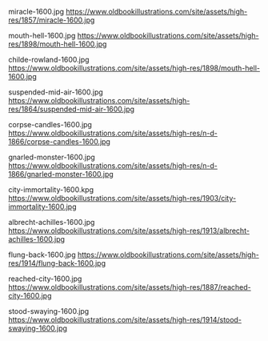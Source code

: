 miracle-1600.jpg
https://www.oldbookillustrations.com/site/assets/high-res/1857/miracle-1600.jpg

mouth-hell-1600.jpg
https://www.oldbookillustrations.com/site/assets/high-res/1898/mouth-hell-1600.jpg

childe-rowland-1600.jpg
https://www.oldbookillustrations.com/site/assets/high-res/1898/mouth-hell-1600.jpg

suspended-mid-air-1600.jpg
https://www.oldbookillustrations.com/site/assets/high-res/1864/suspended-mid-air-1600.jpg

corpse-candles-1600.jpg
https://www.oldbookillustrations.com/site/assets/high-res/n-d-1866/corpse-candles-1600.jpg

gnarled-monster-1600.jpg
https://www.oldbookillustrations.com/site/assets/high-res/n-d-1866/gnarled-monster-1600.jpg

city-immortality-1600.kpg
https://www.oldbookillustrations.com/site/assets/high-res/1903/city-immortality-1600.jpg

albrecht-achilles-1600.jpg
https://www.oldbookillustrations.com/site/assets/high-res/1913/albrecht-achilles-1600.jpg

flung-back-1600.jpg
https://www.oldbookillustrations.com/site/assets/high-res/1914/flung-back-1600.jpg

reached-city-1600.jpg
https://www.oldbookillustrations.com/site/assets/high-res/1887/reached-city-1600.jpg

stood-swaying-1600.jpg
https://www.oldbookillustrations.com/site/assets/high-res/1914/stood-swaying-1600.jpg